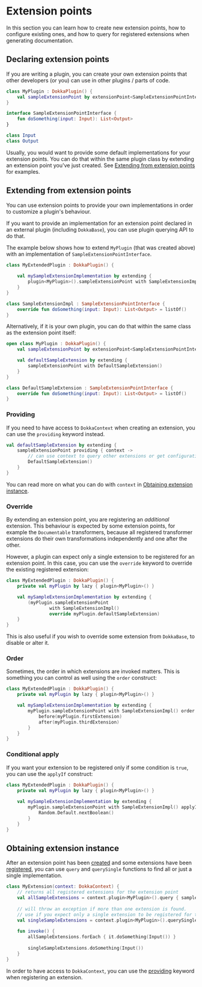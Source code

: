 # Extension points

In this section you can learn how to create new extension points, how to configure existing ones, and how to query for 
registered extensions when generating documentation.

## Declaring extension points

If you are writing a plugin, you can create your own extension points that other developers (or you) can use in other 
plugins / parts of code.

```kotlin
class MyPlugin : DokkaPlugin() {
    val sampleExtensionPoint by extensionPoint<SampleExtensionPointInterface>()
}

interface SampleExtensionPointInterface {
    fun doSomething(input: Input): List<Output>
}

class Input
class Output
```

Usually, you would want to provide some default implementations for your extension points. You can do that
within the same plugin class by extending an extension point you've just created. See 
[Extending from extension points](#extending-from-extension-points) for examples.

## Extending from extension points

You can use extension points to provide your own implementations in order to customize a plugin's behaviour.

If you want to provide an implementation for an extension point declared in an external plugin (including `DokkaBase`), 
you can use plugin querying API to do that. 

The example below shows how to extend `MyPlugin` (that was created above) with an implementation of 
`SampleExtensionPointInterface`.

```kotlin
class MyExtendedPlugin : DokkaPlugin() {
    
    val mySampleExtensionImplementation by extending {
        plugin<MyPlugin>().sampleExtensionPoint with SampleExtensionImpl()
    }
}

class SampleExtensionImpl : SampleExtensionPointInterface {
    override fun doSomething(input: Input): List<Output> = listOf()
}
```

Alternatively, if it is your own plugin, you can do that within the same class as the extension point itself:

```kotlin
open class MyPlugin : DokkaPlugin() {
    val sampleExtensionPoint by extensionPoint<SampleExtensionPointInterface>()

    val defaultSampleExtension by extending {
        sampleExtensionPoint with DefaultSampleExtension()
    }
}

class DefaultSampleExtension : SampleExtensionPointInterface {
    override fun doSomething(input: Input): List<Output> = listOf()
}
```

### Providing

If you need to have access to `DokkaContext` when creating an extension, you can use the `providing` keyword instead. 

```kotlin
val defaultSampleExtension by extending {
    sampleExtensionPoint providing { context ->
        // can use context to query other extensions or get configuration 
        DefaultSampleExtension() 
    }
}
```

You can read more on what you can do with `context` in [Obtaining extension instance](#obtaining-extension-instance).

### Override

By extending an extension point, you are registering an _additional_ extension. This behaviour is expected by some
extension points, for example the `Documentable` transformers, because all registered transformer extensions do their own 
transformations independently and one after the other.

However, a plugin can expect only a single extension to be registered for an extension point. In this case, you can use 
the `override` keyword to override the existing registered extension:

```kotlin
class MyExtendedPlugin : DokkaPlugin() {
    private val myPlugin by lazy { plugin<MyPlugin>() }

    val mySampleExtensionImplementation by extending {
        (myPlugin.sampleExtensionPoint
                with SampleExtensionImpl()
                override myPlugin.defaultSampleExtension)
    }
}
```

This is also useful if you wish to override some extension from `DokkaBase`, to disable or alter it.

### Order

Sometimes, the order in which extensions are invoked matters. This is something you can control as well using the 
`order` construct:

```kotlin
class MyExtendedPlugin : DokkaPlugin() {
    private val myPlugin by lazy { plugin<MyPlugin>() }

    val mySampleExtensionImplementation by extending {
        myPlugin.sampleExtensionPoint with SampleExtensionImpl() order {
            before(myPlugin.firstExtension)
            after(myPlugin.thirdExtension)
        }
    }
}
```

### Conditional apply

If you want your extension to be registered only if some condition is `true`, you can use the `applyIf` construct:

```kotlin
class MyExtendedPlugin : DokkaPlugin() {
    private val myPlugin by lazy { plugin<MyPlugin>() }
    
    val mySampleExtensionImplementation by extending {
        myPlugin.sampleExtensionPoint with SampleExtensionImpl() applyIf {
            Random.Default.nextBoolean()
        }
    }
}
```

## Obtaining extension instance

After an extension point has been [created](#declaring-extension-points) and some extensions have been
[registered](#extending-from-extension-points), you can use `query` and `querySingle` functions to find all or just a 
single implementation.

```kotlin
class MyExtension(context: DokkaContext) {
    // returns all registered extensions for the extension point
    val allSampleExtensions = context.plugin<MyPlugin>().query { sampleExtensionPoint }
    
    // will throw an exception if more than one extension is found.
    // use if you expect only a single extension to be registered for the extension point
    val singleSampleExtensions = context.plugin<MyPlugin>().querySingle { sampleExtensionPoint }
    
    fun invoke() {
        allSampleExtensions.forEach { it.doSomething(Input()) }
        
        singleSampleExtensions.doSomething(Input())
    }
}
```

In order to have access to `DokkaContext`, you can use the [providing](#providing) keyword when registering an extension.

